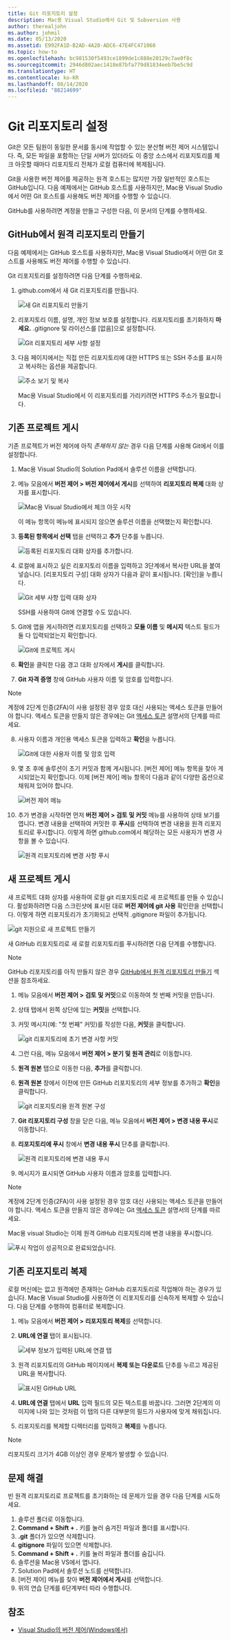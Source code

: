 ```yaml
---
title: Git 리포지토리 설정
description: Mac용 Visual Studio에서 Git 및 Subversion 사용
author: therealjohn
ms.author: johmil
ms.date: 05/13/2020
ms.assetid: E992FA1D-B2AD-4A28-ADC6-47E4FC471060
ms.topic: how-to
ms.openlocfilehash: bc981530f5493ce1899de1c888e20129c7ae0f8c
ms.sourcegitcommit: 2946d802aec1418e87bfa779d81834eeb7be5c9d
ms.translationtype: HT
ms.contentlocale: ko-KR
ms.lasthandoff: 08/14/2020
ms.locfileid: "88214699"
---
```

# <a name="set-up-a-git-repository"></a>Git 리포지토리 설정

Git은 모든 팀원이 동일한 문서를 동시에 작업할 수 있는 분산형 버전 제어 시스템입니다. 즉, 모든 파일을 포함하는 단일 서버가 있더라도 이 중앙 소스에서 리포지토리를 체크 아웃할 때마다 리포지토리 전체가 로컬 컴퓨터에 복제됩니다.

Git을 사용한 버전 제어를 제공하는 원격 호스트는 많지만 가장 일반적인 호스트는 GitHub입니다. 다음 예제에서는 GitHub 호스트를 사용하지만, Mac용 Visual Studio에서 어떤 Git 호스트를 사용해도 버전 제어를 수행할 수 있습니다.

GitHub를 사용하려면 계정을 만들고 구성한 다음, 이 문서의 단계를 수행하세요.

## <a name="creating-a-remote-repo-on-github"></a>GitHub에서 원격 리포지토리 만들기

다음 예제에서는 GitHub 호스트를 사용하지만, Mac용 Visual Studio에서 어떤 Git 호스트를 사용해도 버전 제어를 수행할 수 있습니다.

Git 리포지토리를 설정하려면 다음 단계를 수행하세요.

1. github.com에서 새 Git 리포지토리를 만듭니다.

    ![새 Git 리포지토리 만들기](media/version-control-git1-sml.png)

2. 리포지토리 이름, 설명, 개인 정보 보호를 설정합니다. 리포지토리를 초기화하지 **마세요.** .gitignore 및 라이선스를 [없음]으로 설정합니다.

    ![Git 리포지토리 세부 사항 설정](media/version-control-git2.png)

3. 다음 페이지에서는 직접 만든 리포지토리에 대한 HTTPS 또는 SSH 주소를 표시하고 복사하는 옵션을 제공합니다.

    ![주소 보기 및 복사](media/version-control-git3.png)

   Mac용 Visual Studio에서 이 리포지토리를 가리키려면 HTTPS 주소가 필요합니다.

## <a name="publishing-an-existing-project"></a>기존 프로젝트 게시

기존 프로젝트가 버전 제어에 아직 _존재하지 않는_ 경우 다음 단계를 사용해 Git에서 이를 설정합니다.

1. Mac용 Visual Studio의 Solution Pad에서 솔루션 이름을 선택합니다.

2. 메뉴 모음에서 **버전 제어 > 버전 제어에서 게시**를 선택하여 **리포지토리 복제** 대화 상자를 표시합니다.

    ![Mac용 Visual Studio에서 체크 아웃 시작](media/version-control-git4.png)

    이 메뉴 항목이 메뉴에 표시되지 않으면 솔루션 이름을 선택했는지 확인합니다.

3. **등록된 항목에서 선택** 탭을 선택하고 **추가** 단추를 누릅니다.

    ![등록된 리포지토리 대화 상자를 추가합니다.](media/version-control-git5.png)

4. 로컬에 표시하고 싶은 리포지토리 이름을 입력하고 3단계에서 복사한 URL을 붙여넣습니다. [리포지토리 구성] 대화 상자가 다음과 같이 표시됩니다. [확인]을 누릅니다.

    ![Git 세부 사항 입력 대화 상자](media/version-control-git6.png)

    SSH를 사용하여 Git에 연결할 수도 있습니다.

5. Git에 앱을 게시하려면 리포지토리를 선택하고 **모듈 이름** 및 **메시지** 텍스트 필드가 둘 다 입력되었는지 확인합니다.

    ![Git에 프로젝트 게시](media/version-control-git7.png)

6. **확인**을 클릭한 다음 경고 대화 상자에서 **게시**를 클릭합니다.

7. **Git 자격 증명** 창에 GitHub 사용자 이름 및 암호를 입력합니다. 

> [!NOTE]
> 계정에 2단계 인증(2FA)이 사용 설정된 경우 암호 대신 사용되는 액세스 토큰을 만들어야 합니다. 액세스 토큰을 만들지 않은 경우에는 Git [액세스 토큰](https://help.github.com/articles/creating-an-access-token-for-command-line-use/) 설명서의 단계를 따르세요.

8. 사용자 이름과 개인용 액세스 토큰을 입력하고 **확인**을 누릅니다.

    ![Git에 대한 사용자 이름 및 암호 입력](media/version-control-git9-sml.png)

9. 몇 초 후에 솔루션이 초기 커밋과 함께 게시됩니다. [버전 제어] 메뉴 항목을 찾아 게시되었는지 확인합니다. 이제 [버전 제어] 메뉴 항목이 다음과 같이 다양한 옵션으로 채워져 있어야 합니다.

    ![버전 제어 메뉴](media/version-control-git10.png)

10. 추가 변경을 시작하면 먼저 **버전 제어 > 검토 및 커밋** 메뉴를 사용하여 상태 보기를 엽니다. 변경 내용을 선택하여 커밋한 후 **푸시**를 선택하여 변경 내용을 원격 리포지토리로 푸시합니다. 이렇게 하면 github.com에서 해당하는 모든 사용자가 변경 사항을 볼 수 있습니다.

    ![원격 리포지토리에 변경 사항 푸시](media/version-control-git11.png)

## <a name="publishing-a-new-project"></a>새 프로젝트 게시

새 프로젝트 대화 상자를 사용하여 로컬 git 리포지토리로 새 프로젝트를 만들 수 있습니다. 활성화하려면 다음 스크린샷에 표시된 대로 **버전 제어에 git 사용** 확인란을 선택합니다. 이렇게 하면 리포지토리가 초기화되고 선택적 .gitignore 파일이 추가됩니다.

![git 지원으로 새 프로젝트 만들기](media/version-control-git-publish-new1.png)

새 GitHub 리포지토리로 새 로컬 리포지토리를 푸시하려면 다음 단계를 수행합니다.

> [!NOTE]
> GitHub 리포지토리를 아직 만들지 않은 경우 [GitHub에서 원격 리포지토리 만들기](#creating-a-remote-repo-on-github) 섹션을 참조하세요.

1. 메뉴 모음에서 **버전 제어 > 검토 및 커밋**으로 이동하여 첫 번째 커밋을 만듭니다.

2. 상태 탭에서 왼쪽 상단에 있는 **커밋**을 선택합니다.

3. 커밋 메시지(예: "첫 번째" 커밋)를 작성한 다음, **커밋**을 클릭합니다.

    ![git 리포지토리에 초기 변경 사항 커밋](media/version-control-git-publish-new2.png)

4. 그런 다음, 메뉴 모음에서 **버전 제어 > 분기 및 원격 관리**로 이동합니다.

5. **원격 원본** 탭으로 이동한 다음, **추가**를 클릭합니다.

6. **원격 원본** 창에서 이전에 만든 GitHub 리포지토리의 세부 정보를 추가하고 **확인**을 클릭합니다.

    ![git 리포지토리용 원격 원본 구성](media/version-control-git-publish-new3.png)

7. **Git 리포지토리 구성** 창을 닫은 다음, 메뉴 모음에서 **버전 제어 > 변경 내용 푸시**로 이동합니다.

8. **리포지토리에 푸시** 창에서 **변경 내용 푸시** 단추를 클릭합니다.

    ![원격 리포지토리에 변경 내용 푸시](media/version-control-git-publish-new4.png)

9. 메시지가 표시되면 GitHub 사용자 이름과 암호를 입력합니다.

> [!NOTE]
> 계정에 2단계 인증(2FA)이 사용 설정된 경우 암호 대신 사용되는 액세스 토큰을 만들어야 합니다. 액세스 토큰을 만들지 않은 경우에는 Git [액세스 토큰](https://help.github.com/articles/creating-an-access-token-for-command-line-use/) 설명서의 단계를 따르세요.

Mac용 visual Studio는 이제 원격 GitHub 리포지토리에 변경 내용을 푸시합니다.

![푸시 작업이 성공적으로 완료되었습니다.](media/version-control-git11.png)

## <a name="clone-an-existing-repository"></a>기존 리포지토리 복제

로컬 머신에는 없고 원격에만 존재하는 GitHub 리포지토리로 작업해야 하는 경우가 있습니다. Mac용 Visual Studio를 사용하면 이 리포지토리를 신속하게 복제할 수 있습니다. 다음 단계를 수행하여 컴퓨터로 복제합니다.

1. 메뉴 모음에서 **버전 제어 > 리포지토리 복제**를 선택합니다.

2. **URL에 연결** 탭이 표시됩니다.

    ![세부 정보가 입력된 URL에 연결 탭](media/version-control-git13.png)

3. 원격 리포지토리의 GitHub 페이지에서 **복제 또는 다운로드** 단추를 누르고 제공된 URL을 복사합니다.

    ![표시된 GitHub URL](media/version-control-git14.png)

4. **URL에 연결** 탭에서 **URL** 입력 필드의 모든 텍스트를 바꿉니다. 그러면 2단계의 이미지에 나와 있는 것처럼 이 탭의 다른 대부분의 필드가 사용자에 맞게 채워집니다.

5. 리포지토리를 복제할 디렉터리를 입력하고 **복제**를 누릅니다.

> [!NOTE]
> 리포지토리 크기가 4GB 이상인 경우 문제가 발생할 수 있습니다.

## <a name="troubleshooting"></a>문제 해결

빈 원격 리포지토리로 프로젝트를 초기화하는 데 문제가 있을 경우 다음 단계를 시도하세요.

1. 솔루션 폴더로 이동합니다.
1. **Command + Shift + .** 키를 눌러 숨겨진 파일과 폴더를 표시합니다.
1. **.git** 폴더가 있으면 삭제합니다.
1. **gitignore** 파일이 있으면 삭제합니다.
1. **Command + Shift + .** 키를 눌러 파일과 폴더를 숨깁니다.
1. 솔루션을 Mac용 VS에서 엽니다.
1. Solution Pad에서 솔루션 노드를 선택합니다.
1. [버전 제어] 메뉴를 찾아 **버전 제어에서 게시**를 선택합니다.
1. 위의 연습 단계를 6단계부터 따라 수행합니다.

## <a name="see-also"></a>참조

- [Visual Studio의 버전 제어(Windows에서)](/visualstudio/version-control/)
